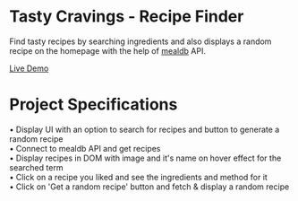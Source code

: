 # Tasty Cravings - Recipe Finder
Find tasty recipes by searching ingredients and also displays a random recipe on the homepage with the help of [mealdb](https://www.themealdb.com/) API.

[Live Demo](https://tasty-cravings.netlify.app/)

# Project Specifications
• Display UI with an option to search for recipes and button to generate a random recipe                 
• Connect to mealdb API and get recipes                                                                  
• Display recipes in DOM with image and it's name on hover effect for the searched term                  
• Click on a recipe you liked and see the ingredients and method for it                                  
• Click on 'Get a random recipe' button and fetch & display a random recipe                                
